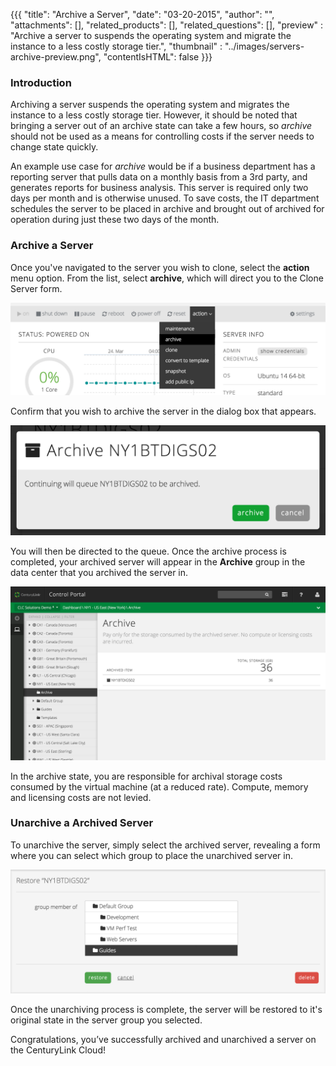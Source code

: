 {{{
  "title": "Archive a Server",
  "date": "03-20-2015",
  "author": "",
  "attachments": [],
  "related_products": [],
  "related_questions": [],
  "preview" : "Archive a server to suspends the operating system and migrate the instance to a less costly storage tier.",
  "thumbnail" : "../images/servers-archive-preview.png",
  "contentIsHTML": false
}}}

### Introduction

Archiving a server suspends the operating system and migrates the instance to a less costly storage tier. However, it should be noted that bringing a server out of an archive state can take a few hours, so *archive* should not be used as a means for controlling costs if the server needs to change state quickly.

An example use case for *archive* would be if a business department has a reporting server that pulls data on a monthly basis from a 3rd party, and generates reports for business analysis. This server is required only two days per month and is otherwise unused. To save costs, the IT department schedules the server to be placed in archive and brought out of archived for operation during just these two days of the month.

### Archive a Server

  Once you've navigated to the server you wish to clone, select the **action** menu option. From the list, select **archive**, which will direct you to the Clone Server form.

  ![archive server menu option](../images/servers-archive-1.png)

  Confirm that you wish to archive the server in the dialog box that appears.

  ![confirm archive server](../images/servers-archive-2.png)

  You will then be directed to the queue. Once the archive process is completed, your archived server will appear in the **Archive** group in the data center that you archived the server in.

![archived servers](../images/servers-archive-3.png)

  In the archive state, you are responsible for archival storage costs consumed by the virtual machine (at a reduced rate). Compute, memory and licensing costs are not levied.

### Unarchive a Archived Server

  To unarchive the server, simply select the archived server, revealing a form where you can select which group to place the unarchived server in.

  ![archived servers](../images/servers-archive-4.png)

  Once the unarchiving process is complete, the server will be restored to it's original state in the server group you selected.

  Congratulations, you’ve successfully archived and unarchived a server on the CenturyLink Cloud!
